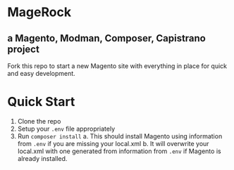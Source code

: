 # MageRock
## a Magento, Modman, Composer, Capistrano project
Fork this repo to start a new Magento site with everything in place for quick and easy development.

# Quick Start
1. Clone the repo
2. Setup your `.env` file appropriately
3. Run `composer install`
  a. This should install Magento using information from `.env` if you are missing your local.xml
  b. It will overwrite your local.xml with one generated from information from `.env` if Magento is already installed.
